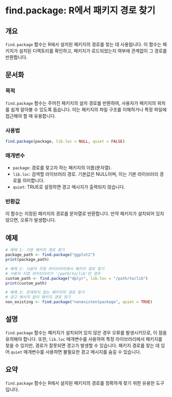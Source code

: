 <!--
Meta Description: # find.package: R에서 패키지 경로 찾기 ## 개요 `find.package` 함수는 R에서 설치된 패키지의 경로를 찾는 데 사용됩니다. 이 함수는 패키지가 설치된 디렉토리를 확인하고, 패키지가 로드되었는지 여부에 관계없이 그 경로를 반환합니다. ## 문서...
Meta Keywords: package, find, 패키지의, 경로를, 함수는
-->

# find.package: R에서 패키지 경로 찾기

## 개요
`find.package` 함수는 R에서 설치된 패키지의 경로를 찾는 데 사용됩니다. 이 함수는 패키지가 설치된 디렉토리를 확인하고, 패키지가 로드되었는지 여부에 관계없이 그 경로를 반환합니다.

## 문서화

### 목적
`find.package` 함수는 주어진 패키지의 설치 경로를 반환하여, 사용자가 패키지의 위치를 쉽게 알아볼 수 있도록 돕습니다. 이는 패키지의 파일 구조를 이해하거나 특정 파일에 접근해야 할 때 유용합니다.

### 사용법
```R
find.package(package, lib.loc = NULL, quiet = FALSE)
```

### 매개변수
- `package`: 경로를 찾고자 하는 패키지의 이름(문자열).
- `lib.loc`: 검색할 라이브러리 경로. 기본값은 NULL이며, 이는 기본 라이브러리 경로를 의미합니다.
- `quiet`: TRUE로 설정하면 경고 메시지가 출력되지 않습니다.

### 반환값
이 함수는 지정된 패키지의 경로를 문자열로 반환합니다. 만약 패키지가 설치되어 있지 않으면, 오류가 발생합니다.

## 예제
```R
# 예제 1: 기본 패키지 경로 찾기
package_path <- find.package("ggplot2")
print(package_path)

# 예제 2: 사용자 지정 라이브러리에서 패키지 경로 찾기
# 사용자 지정 라이브러리가 '/path/to/lib'인 경우
custom_path <- find.package("dplyr", lib.loc = "/path/to/lib")
print(custom_path)

# 예제 3: 존재하지 않는 패키지의 경로 찾기
# 경고 메시지 없이 패키지 경로 찾기
non_existing <- find.package("nonexistentpackage", quiet = TRUE)
```

## 설명
`find.package` 함수는 패키지가 설치되어 있지 않은 경우 오류를 발생시키므로, 이 점을 유의해야 합니다. 또한, `lib.loc` 매개변수를 사용하여 특정 라이브러리에서 패키지를 찾을 수 있지만, 경로가 잘못되면 경고가 발생할 수 있습니다. 패키지 경로를 찾는 데 있어 `quiet` 매개변수를 사용하면 불필요한 경고 메시지를 숨길 수 있습니다.

## 요약
`find.package` 함수는 R에서 설치된 패키지의 경로를 정확하게 찾기 위한 유용한 도구입니다.